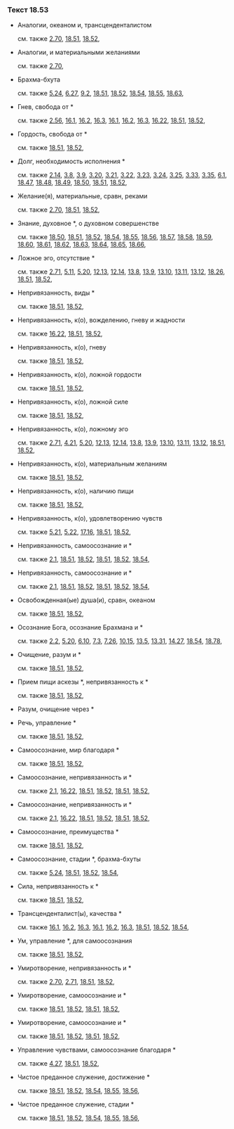 ### Текст 18.53
	
- Аналогии, океаном и, трансценденталистом

	см. также  [2.70](../02/0270.md),  [18.51](../18/1851.md),  [18.52](../18/1852.md), 
	
- Аналогии, и материальными желаниями

	см. также  [2.70](../02/0270.md), 
	
- Брахма-бхута

	см. также  [5.24](../05/0524.md),  [6.27](../06/0627.md),  [9.2](../09/0902.md),  [18.51](../18/1851.md),  [18.52](../18/1852.md),  [18.54](../18/1854.md),  [18.55](../18/1855.md),  [18.63](../18/1863.md), 
	
- Гнев, свобода от *

	см. также  [2.56](../02/0256.md),  [16.1](../16/1601.md),  [16.2](../16/1602.md),  [16.3](../16/1603.md),  [16.1](../16/1601.md),  [16.2](../16/1602.md),  [16.3](../16/1603.md),  [16.22](../16/1622.md),  [18.51](../18/1851.md),  [18.52](../18/1852.md), 
	
- Гордость, свобода от *

	см. также  [18.51](../18/1851.md),  [18.52](../18/1852.md), 
	
- Долг, необходимость исполнения *

	см. также  [2.14](../02/0214.md),  [3.8](../03/0308.md),  [3.9](../03/0309.md),  [3.20](../03/0320.md),  [3.21](../03/0321.md),  [3.22](../03/0322.md),  [3.23](../03/0323.md),  [3.24](../03/0324.md),  [3.25](../03/0325.md),  [3.33](../03/0333.md),  [3.35](../03/0335.md),  [6.1](../06/0601.md),  [18.47](../18/1847.md),  [18.48](../18/1848.md),  [18.49](../18/1849.md),  [18.50](../18/1850.md),  [18.51](../18/1851.md),  [18.52](../18/1852.md), 
	
- Желание(я), материальные, сравн, реками

	см. также  [2.70](../02/0270.md),  [18.51](../18/1851.md),  [18.52](../18/1852.md), 
	
- Знание, духовное *, о духовном совершенстве

	см. также  [18.50](../18/1850.md),  [18.51](../18/1851.md),  [18.52](../18/1852.md),  [18.54](../18/1854.md),  [18.55](../18/1855.md),  [18.56](../18/1856.md),  [18.57](../18/1857.md),  [18.58](../18/1858.md),  [18.59](../18/1859.md),  [18.60](../18/1860.md),  [18.61](../18/1861.md),  [18.62](../18/1862.md),  [18.63](../18/1863.md),  [18.64](../18/1864.md),  [18.65](../18/1865.md),  [18.66](../18/1866.md), 
	
- Ложное эго, отсутствие *

	см. также  [2.71](../02/0271.md),  [5.11](../05/0511.md),  [5.20](../05/0520.md),  [12.13](../12/1213.md),  [12.14](../12/1214.md),  [13.8](../13/1308.md),  [13.9](../13/1309.md),  [13.10](../13/1310.md),  [13.11](../13/1311.md),  [13.12](../13/1312.md),  [18.26](../18/1826.md),  [18.51](../18/1851.md),  [18.52](../18/1852.md), 
	
- Непривязанность, виды *

	см. также  [18.51](../18/1851.md),  [18.52](../18/1852.md), 
	
- Непривязанность, к(о), вожделению, гневу и жадности

	см. также  [16.22](../16/1622.md),  [18.51](../18/1851.md),  [18.52](../18/1852.md), 
	
- Непривязанность, к(о), гневу

	см. также  [18.51](../18/1851.md),  [18.52](../18/1852.md), 
	
- Непривязанность, к(о), ложной гордости

	см. также  [18.51](../18/1851.md),  [18.52](../18/1852.md), 
	
- Непривязанность, к(о), ложной силе

	см. также  [18.51](../18/1851.md),  [18.52](../18/1852.md), 
	
- Непривязанность, к(о), ложному эго

	см. также  [2.71](../02/0271.md),  [4.21](../04/0421.md),  [5.20](../05/0520.md),  [12.13](../12/1213.md),  [12.14](../12/1214.md),  [13.8](../13/1308.md),  [13.9](../13/1309.md),  [13.10](../13/1310.md),  [13.11](../13/1311.md),  [13.12](../13/1312.md),  [18.51](../18/1851.md),  [18.52](../18/1852.md), 
	
- Непривязанность, к(о), материальным желаниям

	см. также  [18.51](../18/1851.md),  [18.52](../18/1852.md), 
	
- Непривязанность, к(о), наличию пищи

	см. также  [18.51](../18/1851.md),  [18.52](../18/1852.md), 
	
- Непривязанность, к(о), удовлетворению чувств

	см. также  [5.21](../05/0521.md),  [5.22](../05/0522.md),  [17.16](../17/1716.md),  [18.51](../18/1851.md),  [18.52](../18/1852.md), 
	
- Непривязанность, самоосознание и *

	см. также  [2.1](../02/0201.md),  [18.51](../18/1851.md),  [18.52](../18/1852.md),  [18.51](../18/1851.md),  [18.52](../18/1852.md),  [18.54](../18/1854.md), 
	
- Непривязанность, самоосознание и *

	см. также  [2.1](../02/0201.md),  [18.51](../18/1851.md),  [18.52](../18/1852.md),  [18.51](../18/1851.md),  [18.52](../18/1852.md),  [18.54](../18/1854.md), 
	
- Освобожденная(ые) душа(и), сравн, океаном

	см. также  [18.51](../18/1851.md),  [18.52](../18/1852.md), 
	
- Осознание Бога, осознание Брахмана и *

	см. также  [2.2](../02/0202.md),  [5.20](../05/0520.md),  [6.10](../06/0610.md),  [7.3](../07/0703.md),  [7.26](../07/0726.md),  [10.15](../10/1015.md),  [13.5](../13/1305.md),  [13.31](../13/1331.md),  [14.27](../14/1427.md),  [18.54](../18/1854.md),  [18.78](../18/1878.md), 
	
- Очищение, разум и *

	см. также  [18.51](../18/1851.md),  [18.52](../18/1852.md), 
	
- Прием пищи аскезы *, непривязанность к *

	см. также  [18.51](../18/1851.md),  [18.52](../18/1852.md), 
	
- Разум, очищение через *

	
- Речь, управление *

	см. также  [18.51](../18/1851.md),  [18.52](../18/1852.md), 
	
- Самоосознание, мир благодаря *

	см. также  [18.51](../18/1851.md),  [18.52](../18/1852.md), 
	
- Самоосознание, непривязанность и *

	см. также  [2.1](../02/0201.md),  [16.22](../16/1622.md),  [18.51](../18/1851.md),  [18.52](../18/1852.md),  [18.51](../18/1851.md),  [18.52](../18/1852.md), 
	
- Самоосознание, непривязанность и *

	см. также  [2.1](../02/0201.md),  [16.22](../16/1622.md),  [18.51](../18/1851.md),  [18.52](../18/1852.md),  [18.51](../18/1851.md),  [18.52](../18/1852.md), 
	
- Самоосознание, преимущества *

	см. также  [18.51](../18/1851.md),  [18.52](../18/1852.md), 
	
- Самоосознание, стадии *, брахма-бхуты

	см. также  [5.24](../05/0524.md),  [18.51](../18/1851.md),  [18.52](../18/1852.md),  [18.54](../18/1854.md), 
	
- Сила, непривязанность к *

	см. также  [18.51](../18/1851.md),  [18.52](../18/1852.md), 
	
- Трансценденталист(ы), качества *

	см. также  [16.1](../16/1601.md),  [16.2](../16/1602.md),  [16.3](../16/1603.md),  [16.1](../16/1601.md),  [16.2](../16/1602.md),  [16.3](../16/1603.md),  [18.51](../18/1851.md),  [18.52](../18/1852.md),  [18.54](../18/1854.md), 
	
- Ум, управление *, для самоосознания

	см. также  [18.51](../18/1851.md),  [18.52](../18/1852.md), 
	
- Умиротворение, непривязанность и *

	см. также  [2.70](../02/0270.md),  [2.71](../02/0271.md),  [18.51](../18/1851.md),  [18.52](../18/1852.md), 
	
- Умиротворение, самоосознание и *

	см. также  [18.51](../18/1851.md),  [18.52](../18/1852.md),  [18.51](../18/1851.md),  [18.52](../18/1852.md), 
	
- Умиротворение, самоосознание и *

	см. также  [18.51](../18/1851.md),  [18.52](../18/1852.md),  [18.51](../18/1851.md),  [18.52](../18/1852.md), 
	
- Управление чувствами, самоосознание благодаря *

	см. также  [4.27](../04/0427.md),  [18.51](../18/1851.md),  [18.52](../18/1852.md), 
	
- Чистое преданное служение, достижение *

	см. также  [18.51](../18/1851.md),  [18.52](../18/1852.md),  [18.54](../18/1854.md),  [18.55](../18/1855.md),  [18.56](../18/1856.md), 
	
- Чистое преданное служение, стадии *

	см. также  [18.51](../18/1851.md),  [18.52](../18/1852.md),  [18.54](../18/1854.md),  [18.55](../18/1855.md),  [18.56](../18/1856.md), 
